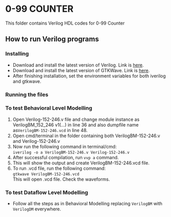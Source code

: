 # 0-99 COUNTER
This folder contains Verilog HDL codes for 0-99 Counter

## How to run Verilog programs
### Installing 
- Download and install the latest version of Verilog. Link is [here](https://sourceforge.net/projects/iverilog/files/latest/download).
- Download and install the latest version of GTKWave. Link is [here](https://sourceforge.net/projects/gtkwave/files/latest/download).
- After finishing installation, set the environment variables for both iverilog and gtkwave.

### Running the files

### To test Behavioral Level Modelling 
1. Open Verilog-152-246.v file and change module instance as VerilogBM_152_246 v1(...) in line 36 and also dumpfile name as`VerilogBM-152-246.vcd` in line 48.
2. Open cmd/terminal in the folder containing both VerilogBM-152-246.v and Verilog-152-246.v
3. Now run the following command in terminal/cmd:  
`iverilog -o a VerilogBM-152-246.v Verilog-152-246.v`
4. After successful compilation, run `vvp a` command.
5. This will show the output and create VerilogBM-152-246.vcd file.
6. To run .vcd file, run the following command:  
`gtkwave VerilogBM-152-246.vcd`  
This will open .vcd file. Check the waveforms.

### To test Dataflow Level Modelling
- Follow all the steps as in Behavioral Modelling replacing `VerilogBM` with `VerilogDM` everywhere.
